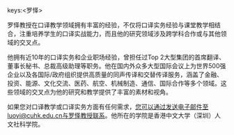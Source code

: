 keys:<罗怿>


罗怿教授在口译教学领域拥有丰富的经验，不仅将口译实务经验与课堂教学相结合，注重培养学生的口译实战能力，而且他的研究领域涉及跨学科合作或与其他领域的交叉点。

他拥有近10年的口译实务和企业职场经验，曾担任过Top 2大型集团的首席翻译、董事长秘书、总裁高级助理等职务。他在国内外众多大型国际会议上为世界500强企业以及各国际/政府组织提供高质量的同声传译和交替传译服务，涵盖了金融、投资、能源、文化交流、医药、航空、机械制造、通信、国际合作等多个领域。这些领域的交叉点为他的研究和教学提供了丰富的素材和视角。

如果您对口译教学或口译实务方面有任何需求，您可以通过发送电子邮件至luoyi@cuhk.edu.cn与罗怿教授联系。他所在的学院是香港中文大学（深圳）人文社科学院。